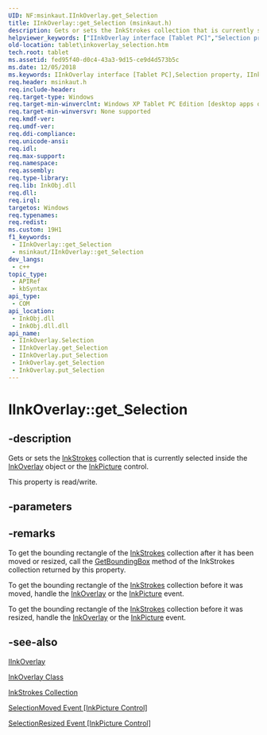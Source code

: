 ```yaml
---
UID: NF:msinkaut.IInkOverlay.get_Selection
title: IInkOverlay::get_Selection (msinkaut.h)
description: Gets or sets the InkStrokes collection that is currently selected inside the InkOverlay object or the InkPicture control.
helpviewer_keywords: ["IInkOverlay interface [Tablet PC]","Selection property","IInkOverlay.Selection","IInkOverlay.get_Selection","IInkOverlay::Selection","IInkOverlay::get_Selection","IInkOverlay::put_Selection","InkOverlay.get_Selection","InkOverlay.put_Selection","Selection property [Tablet PC]","Selection property [Tablet PC]","IInkOverlay interface","fed95f40-d0c4-43a3-9d15-ce9d4d573b5c","get_Selection","msinkaut/IInkOverlay::Selection","msinkaut/IInkOverlay::get_Selection","msinkaut/IInkOverlay::put_Selection","tablet.inkoverlay_selection"]
old-location: tablet\inkoverlay_selection.htm
tech.root: tablet
ms.assetid: fed95f40-d0c4-43a3-9d15-ce9d4d573b5c
ms.date: 12/05/2018
ms.keywords: IInkOverlay interface [Tablet PC],Selection property, IInkOverlay.Selection, IInkOverlay.get_Selection, IInkOverlay::Selection, IInkOverlay::get_Selection, IInkOverlay::put_Selection, InkOverlay.get_Selection, InkOverlay.put_Selection, Selection property [Tablet PC], Selection property [Tablet PC],IInkOverlay interface, fed95f40-d0c4-43a3-9d15-ce9d4d573b5c, get_Selection, msinkaut/IInkOverlay::Selection, msinkaut/IInkOverlay::get_Selection, msinkaut/IInkOverlay::put_Selection, tablet.inkoverlay_selection
req.header: msinkaut.h
req.include-header: 
req.target-type: Windows
req.target-min-winverclnt: Windows XP Tablet PC Edition [desktop apps only]
req.target-min-winversvr: None supported
req.kmdf-ver: 
req.umdf-ver: 
req.ddi-compliance: 
req.unicode-ansi: 
req.idl: 
req.max-support: 
req.namespace: 
req.assembly: 
req.type-library: 
req.lib: InkObj.dll
req.dll: 
req.irql: 
targetos: Windows
req.typenames: 
req.redist: 
ms.custom: 19H1
f1_keywords:
 - IInkOverlay::get_Selection
 - msinkaut/IInkOverlay::get_Selection
dev_langs:
 - c++
topic_type:
 - APIRef
 - kbSyntax
api_type:
 - COM
api_location:
 - InkObj.dll
 - InkObj.dll.dll
api_name:
 - IInkOverlay.Selection
 - IInkOverlay.get_Selection
 - IInkOverlay.put_Selection
 - InkOverlay.get_Selection
 - InkOverlay.put_Selection
---
```


# IInkOverlay::get_Selection


## -description

Gets or sets the <a href="/previous-versions/windows/desktop/legacy/ms703293(v=vs.85)">InkStrokes</a> collection that is currently selected inside the <a href="/windows/desktop/tablet/inkoverlay-class">InkOverlay</a> object or the <a href="/windows/desktop/tablet/inkpicture-control-reference">InkPicture</a> control.



This property is read/write.

## -parameters

## -remarks

To get the bounding rectangle of the <a href="/previous-versions/windows/desktop/legacy/ms703293(v=vs.85)">InkStrokes</a> collection after it has been moved or resized, call the <a href="/windows/desktop/api/msinkaut/nf-msinkaut-iinkstrokedisp-getboundingbox">GetBoundingBox</a> method of the InkStrokes collection returned by this property.

To get the bounding rectangle of the <a href="/previous-versions/windows/desktop/legacy/ms703293(v=vs.85)">InkStrokes</a> collection before it was moved, handle the <a href="/windows/desktop/tablet/inkoverlay-selectionmoved">InkOverlay</a> or the <a href="/windows/desktop/tablet/inkpicture-selectionmoved">InkPicture</a> event.

To get the bounding rectangle of the <a href="/previous-versions/windows/desktop/legacy/ms703293(v=vs.85)">InkStrokes</a> collection before it was resized, handle the <a href="/windows/desktop/tablet/inkoverlay-selectionresized">InkOverlay</a> or the <a href="/windows/desktop/tablet/inkpicture-selectionresized">InkPicture</a> event.

## -see-also

<a href="../msinkaut/nn-msinkaut-iinkoverlay.md">IInkOverlay</a>



<a href="/windows/desktop/tablet/inkoverlay-class">InkOverlay Class</a>



<a href="/previous-versions/windows/desktop/legacy/ms703293(v=vs.85)">InkStrokes Collection</a>



<a href="/windows/desktop/tablet/inkpicture-selectionmoved">SelectionMoved Event [InkPicture Control]</a>



<a href="/windows/desktop/tablet/inkpicture-selectionresized">SelectionResized Event [InkPicture Control]</a>
